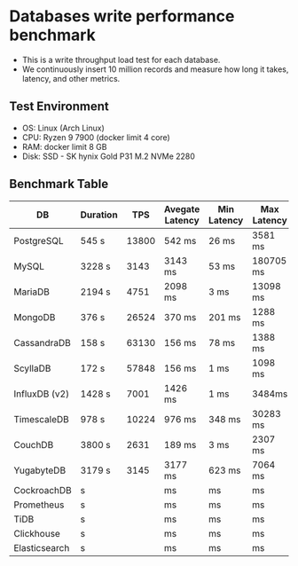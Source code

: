# Databases write performance benchmark

- This is a write throughput load test for each database.
- We continuously insert 10 million records and measure how long it takes, latency, and other metrics.

## Test Environment

- OS: Linux (Arch Linux)
- CPU: Ryzen 9 7900 (docker limit 4 core)
- RAM: docker limit 8 GB
- Disk: SSD - SK hynix Gold P31 M.2 NVMe 2280

## Benchmark Table

| DB            | Duration | TPS   | Avegate Latency | Min Latency | Max Latency | Disk Usage |
| ------------- | -------- | ----- | --------------- | ----------- | ----------- | ---------- |
| PostgreSQL    | 545 s    | 13800 | 542 ms          | 26 ms       | 3581 ms     | 3.7 GB     |
| MySQL         | 3228 s   | 3143  | 3143 ms         | 53 ms       | 180705 ms   | 7.6 GB     |
| MariaDB       | 2194 s   | 4751  | 2098 ms         | 3 ms        | 13098 ms    | 3.8 GB     |
| MongoDB       | 376 s    | 26524 | 370 ms          | 201 ms      | 1288 ms     | 3.1 GB     |
| CassandraDB   | 158 s    | 63130 | 156 ms          | 78 ms       | 1388 ms     | 2.3 GB     |
| ScyllaDB      | 172 s    | 57848 | 156 ms          | 1 ms        | 1098 ms     | 6.2 GB     |
| InfluxDB (v2) | 1428 s   | 7001  | 1426 ms         | 1 ms        | 3484ms      | 1.6 GB     |
| TimescaleDB   | 978 s    | 10224 | 976 ms          | 348 ms      | 30283 ms    | 12 GB      |
| CouchDB       | 3800 s   | 2631  | 189 ms          | 3 ms        | 2307 ms     | 28 GB      |
| YugabyteDB    | 3179 s   | 3145  | 3177 ms         | 623 ms      | 7064 ms     | 2 GB       |
| CockroachDB   | s        |       | ms              | ms          | ms          | ? GB       |
| Prometheus    | s        |       | ms              | ms          | ms          | ? GB       |
| TiDB          | s        |       | ms              | ms          | ms          | ? GB       |
| Clickhouse    | s        |       | ms              | ms          | ms          | ? GB       |
| Elasticsearch | s        |       | ms              | ms          | ms          | ? GB       |
